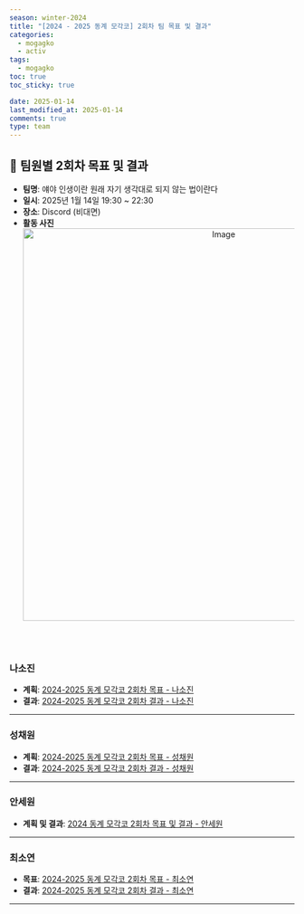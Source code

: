 ```yaml
---
season: winter-2024
title: "[2024 - 2025 동계 모각코] 2회차 팀 목표 및 결과"
categories:
  - mogagko
  - activ
tags:
  - mogagko
toc: true
toc_sticky: true

date: 2025-01-14
last_modified_at: 2025-01-14
comments: true
type: team
---
```

## 📍 팀원별 2회차 목표 및 결과
- **팀명**: 얘야 인생이란 원래 자기 생각대로 되지 않는 법이란다
- **일시**: 2025년 1월 14일 19:30 ~ 22:30
- **장소**: Discord (비대면)
- **활동 사진**
  <div style="text-align: center;">
    <img width="694" alt="Image" src="https://github.com/user-attachments/assets/d2241129-cec2-4c95-b457-12851c579338" />
  </div>

<br><br>

### **나소진**
- **계획**: [2024-2025 동계 모각코 2회차 목표 - 나소진](https://me0w2en.tistory.com/entry/2024-%EB%8F%99%EA%B3%84-%EB%AA%A8%EA%B0%81%EC%BD%94-2024-01-14%ED%99%94)
- **결과**: [2024-2025 동계 모각코 2회차 결과 - 나소진](https://me0w2en.tistory.com/entry/2024-%EB%8F%99%EA%B3%84-%EB%AA%A8%EA%B0%81%EC%BD%94-2024-01-14%ED%99%94-%EA%B2%B0%EA%B3%BC)

---

### **성채원**
- **계획**: [2024-2025 동계 모각코 2회차 목표 - 성채원](https://velog.io/@julia2003a/2%EC%A3%BC%EC%B0%A8)
- **결과**: [2024-2025 동계 모각코 2회차 결과 - 성채원](https://velog.io/@julia2003a/2%EC%A3%BC%EC%B0%A8-h12ijr9u)

---

### **안세원**
- **계획 및 결과**: [2024 동계 모각코 2회차 목표 및 결과 - 안세원](https://code-semicolon.tistory.com/50)

---

### **최소연**
- **목표**: [2024-2025 동계 모각코 2회차 목표 - 최소연](https://clr4takeoff.github.io/mogagko/activ/2425-%EB%8F%99%EA%B3%84-%EB%AA%A8%EA%B0%81%EC%BD%94-2%ED%9A%8C%EC%B0%A8-%EB%AA%A9%ED%91%9C/)
- **결과**: [2024-2025 동계 모각코 2회차 결과 - 최소연](https://clr4takeoff.github.io/mogagko/activ/2425-%EB%8F%99%EA%B3%84-%EB%AA%A8%EA%B0%81%EC%BD%94-2%ED%9A%8C%EC%B0%A8-%EA%B2%B0%EA%B3%BC/)

---
<br><br>
